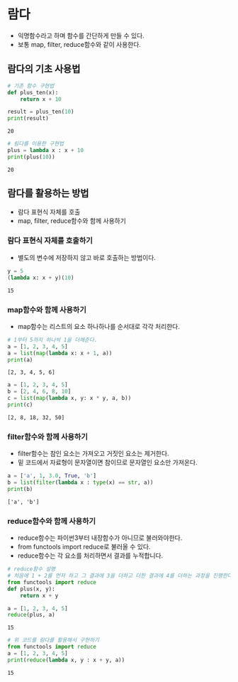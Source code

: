 # 람다
- 익명함수라고 하며 함수를 간단하게 만들 수 있다.
- 보통 map, filter, reduce함수와 같이 사용한다.

## 람다의 기초 사용법


```python
# 기존 함수 구현법
def plus_ten(x):
    return x + 10

result = plus_ten(10)
print(result)
```

    20
    


```python
# 림다를 이용한 구현법
plus = lambda x : x + 10
print(plus(10))
```

    20
    

## 람다를 활용하는 방법
- 람다 표현식 자체를 호출
- map, filter, reduce함수와 함께 사용하기

### 람다 표현식 자체를 호출하기
- 별도의 변수에 저장하지 않고 바로 호출하는 방법이다.


```python
y = 5
(lambda x: x + y)(10)
```




    15



### map함수와 함께 사용하기
- map함수는 리스트의 요소 하나하나를 순서대로 각각 처리한다.


```python
# 1부터 5까지 하나씩 1을 더해준다.
a = [1, 2, 3, 4, 5]
a = list(map(lambda x: x + 1, a))
print(a)
```

    [2, 3, 4, 5, 6]
    


```python
a = [1, 2, 3, 4, 5]
b = [2, 4, 6, 8, 10]
c = list(map(lambda x, y: x * y, a, b))
print(c)
```

    [2, 8, 18, 32, 50]
    

### filter함수와 함께 사용하기
- filter함수는 참인 요소는 가져오고 거짓인 요소는 제거한다.
- 밑 코드에서 자료형이 문자열이면 참이므로 문자열인 요소만 가져온다.


```python
a = ['a', 1, 3.0, True, 'b']
b = list(filter(lambda x : type(x) == str, a))
print(b)
```

    ['a', 'b']
    

### reduce함수와 함께 사용하기
- reduce함수는 파이썬3부터 내장함수가 아니므로 불러와야한다.
- from functools import reduce로 불러올 수 있다.
- reduce함수는 각 요소를 처리하면서 결과를 누적합니다.


```python
# reduce함수 설명
# 처음에 1 + 2를 먼저 하고 그 결과에 3을 더하고 더한 결과에 4를 더하는 과정을 진행한다.
from functools import reduce
def plus(x, y):
    return x + y

a = [1, 2, 3, 4, 5]
reduce(plus, a)
```




    15




```python
# 위 코드를 람다를 활용해서 구현하기
from functools import reduce
a = [1, 2, 3, 4, 5]
print(reduce(lambda x, y : x + y, a))
```

    15
    
